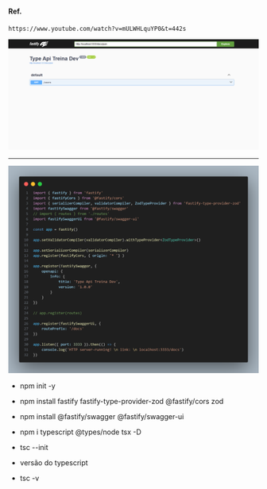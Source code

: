 #### Ref.
```
https://www.youtube.com/watch?v=mULWHLquYP0&t=442s
```

<img src="./screens/passo2.png" alt=""> 
<br>
<hr>

<img src="./screens/passo1.png" alt=""> 

* npm init -y

* npm install fastify fastify-type-provider-zod @fastify/cors zod

* npm install @fastify/swagger @fastify/swagger-ui

* npm i typescript @types/node tsx -D


* tsc --init

* versão do typescript
* tsc -v